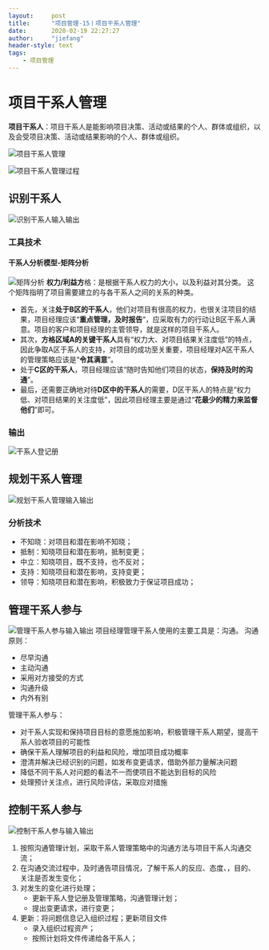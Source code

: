 ```yaml
---
layout:     post
title:      "项目管理-15丨项目干系人管理"
date:       2020-02-19 22:27:27
author:     "jiefang"
header-style: text
tags:
    - 项目管理
---
```

# 项目干系人管理
**项目干系人**：项目干系人是能影响项目决策、活动或结果的个人、群体或组织，以及会受项目决策、活动或结果影响的个人、群体或组织。

![项目干系人管理](https://s2.ax1x.com/2020/02/19/3VJYlQ.png)

![项目干系人管理过程](https://s2.ax1x.com/2020/02/19/3ValRK.png)

## 识别干系人
![识别干系人输入输出](https://s2.ax1x.com/2020/02/19/3VaHeJ.png)
### 工具技术
#### 干系人分析模型-矩阵分析
![矩阵分析](https://s2.ax1x.com/2020/02/19/3VBCmF.png)
**权力/利益方**格：是根据干系人权力的大小，以及利益对其分类。
这个矩阵指明了项目需要建立的与各干系人之间的关系的种类。
- 首先，关注**处于B区的干系人**，他们对项目有很高的权力，也很关注项目的结果，项目经理应该“**重点管理，及时报告**”，应采取有力的行动让B区干系人满意。项目的客户和项目经理的主管领导，就是这样的项目干系人。
- 其次，**方格区域A的关键干系人**具有“权力大、对项目结果关注度低”的特点，因此争取A区于系人的支持，对项目的成功至关重要，项目经理对A区干系人的管理策略应该是“**令其满意**”。 
- 处于**C区的干系人**，项目经理应该“随时告知他们项目的状态，**保持及时的沟通**”。
- 最后，还需要正确地对待**D区中的干系人**的需要，D区干系人的特点是“权力低、对项目结果的关注度低”，因此项目经理主要是通过“**花最少的精力来监督他们**”即可。

### 输出
![干系人登记册](https://s2.ax1x.com/2020/02/19/3VBT91.png)

## 规划干系人管理
![规划干系人管理输入输出](https://s2.ax1x.com/2020/02/19/3VaxSK.md.png)

### 分析技术
- 不知晓：对项目和潜在影响不知晓；
- 抵制：知晓项目和潜在影响，抵制变更；
- 中立：知晓项目，既不支持，也不反对；
- 支持：知晓项目和潜在影响，支持变更；
- 领导：知晓项目和潜在影响，积极致力于保证项目成功；

## 管理干系人参与
![管理干系人参与输入输出](https://s2.ax1x.com/2020/02/19/3Vdc6O.md.png)
项目经理管理干系人使用的主要工具是：沟通。
沟通原则：
- 尽早沟通
- 主动沟通
- 采用对方接受的方式
- 沟通升级
- 内外有别

管理干系人参与：
- 对干系人实现和保持项目目标的意愿施加影响，积极管理干系人期望，提高干系人验收项目的可能性
- 确保干系人理解项目的利益和风险，增加项目成功概率
- 澄清并解决已经识别的问题，如发布变更请求，借助外部力量解决问题
- 降低不同干系人对问题的看法不一而使项目不能达到目标的风险
- 处理预计关注点，进行风险评估，采取应对措施


## 控制干系人参与
![控制干系人参与输入输出](https://s2.ax1x.com/2020/02/19/3Vdel8.md.png)
1. 按照沟通管理计划，采取干系人管理策略中的沟通方法与项目干系人沟通交流；
2. 在沟通交流过程中，及时通告项目情况，了解干系人的反应、态度、，目的、关注是否发生变化；
3. 对发生的变化进行处理；
    - 更新干系人登记册及管理策略，沟通管理计划；
    - 提出变更请求，进行变更；
4. 更新：将问题信息记入组织过程；更新项目文件
    - 录入组织过程资产；
    - 按照计划将文件传递给各干系人；
